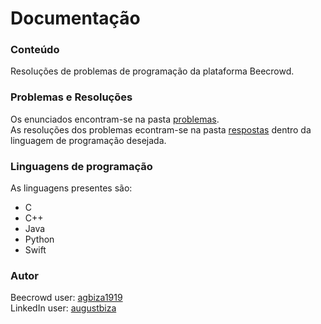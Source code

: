 # Documentação
### Conteúdo
Resoluções de problemas de programação da plataforma Beecrowd.
### Problemas e Resoluções
Os enunciados encontram-se na pasta [problemas](https://github.com/augustbiza/beecrowd-solutions/tree/main/problemas).  
As resoluções dos problemas econtram-se na pasta [respostas](https://github.com/augustbiza/beecrowd-solutions/tree/main/respostas) dentro da linguagem de programação desejada.
### Linguagens de programação
As linguagens presentes são:  
- C
- C++
- Java
- Python
- Swift
### Autor
Beecrowd user: [agbiza1919](https://judge.beecrowd.com/en/profile/1034258)  
LinkedIn user: [augustbiza](www.linkedin.com/in/augustbiza)
